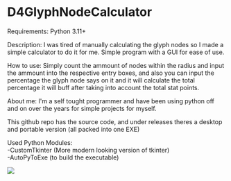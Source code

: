 # D4GlyphNodeCalculator
 Requirements: Python 3.11+
 
Description: I was tired of manually calculating the glyph nodes so I made a simple calculator to do it for me. Simple program with a GUI for ease of use.

How to use: Simply count the ammount of nodes within the radius and input the ammount into the respective entry boxes, and also you can input the percentage the glyph node says on it and it will calculate the total percentage it will buff after taking into account the total stat points.

About me: I'm a self tought programmer and have been using python off and on over the years for simple projects for myself.

This github repo has the source code, and under releases theres a desktop and portable version (all packed into one EXE)

Used Python Modules:<br/>
    -CustomTkinter (More modern looking version of tkinter)<br/>
    -AutoPyToExe (to build the executable)<br/>
    
![](https://imgur.com/xGlxuS6.png)

